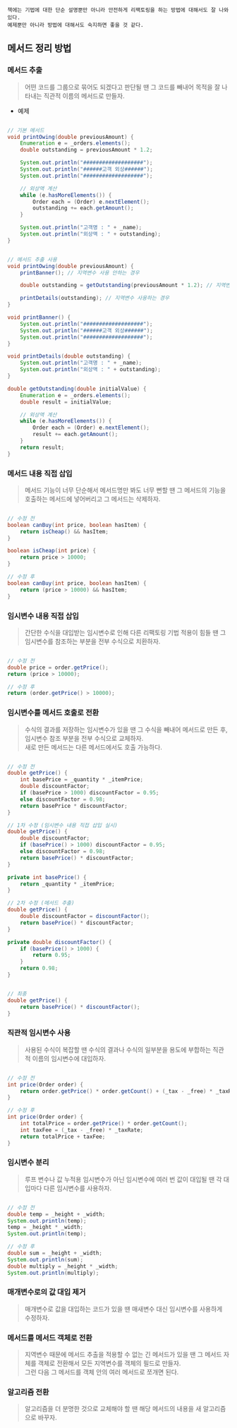 ```
책에는 기법에 대한 단순 설명뿐만 아니라 안전하게 리팩토링을 하는 방법에 대해서도 잘 나와있다.
예제뿐만 아니라 방법에 대해서도 숙지하면 좋을 것 같다.
```

## 메서드 정리 방법


### 메서드 추출
> 어떤 코드를 그룹으로 묶어도 되겠다고 판단될 땐 그 코드를 빼내어 목적을 잘 나타내는 직관적 이름의 메서드로 만들자.

- 예제
```java

// 기본 메서드
void printOwing(double previousAmount) {
	Enumeration e = _orders.elements();
	double outstanding = previousAmount * 1.2;

	System.out.println("###################");
	System.out.println("######고객 외상######");
	System.out.println("###################");

	// 외상액 계산
	while (e.hasMoreElements()) {
		Order each = (Order) e.nextElement();
		outstanding += each.getAmount();
	}

	System.out.println("고객명 : " + _name);
	System.out.println("외상액 : " + outstanding);
}


// 메서드 추출 사용
void printOwing(double previousAmount) {
	printBanner(); // 지역변수 사용 안하는 경우

	double outstanding = getOutstanding(previousAmount * 1.2); // 지역변수를 다시 대입하는 경우

	printDetails(outstanding); // 지역변수 사용하는 경우
}

void printBanner() {
	System.out.println("###################");
	System.out.println("######고객 외상######");
	System.out.println("###################");
}

void printDetails(double outstanding) {
	System.out.println("고객명 : " + _name);
	System.out.println("외상액 : " + outstanding);
}

double getOutstanding(double initialValue) {
	Enumeration e = _orders.elements();
	double result = initialValue;

	// 외상액 계산
	while (e.hasMoreElements()) {
		Order each = (Order) e.nextElement();
		result += each.getAmount();
	}
	return result;
}

```


### 메서드 내용 직접 삽입
> 메서드 기능이 너무 단순해서 메서드명만 봐도 너무 뻔할 땐 그 메서드의 기능을 호출하는 메서드에 넣어버리고 그 메서드는 삭제하자.

```java

// 수정 전
boolean canBuy(int price, boolean hasItem) {
	return isCheap() && hasItem;
}

boolean isCheap(int price) {
	return price > 10000;
}

// 수정 후
boolean canBuy(int price, boolean hasItem) {
	return (price > 10000) && hasItem;
}

```


### 임시변수 내용 직접 삽입
> 간단한 수식을 대입받는 임시변수로 인해 다른 리팩토링 기법 적용이 힘들 땐 그 임시변수를 참조하는 부분을 전부 수식으로 치환하자.

```java

// 수정 전
double price = order.getPrice();
return (price > 10000);

// 수정 후
return (order.getPrice() > 10000);
```


### 임시변수를 메서드 호출로 전환
> 수식의 결과를 저장하는 임시변수가 있을 땐 그 수식을 빼내어 메서드로 만든 후, 임시변수 참조 부분을 전부 수식으로 교체하자. <br>
> 새로 만든 메서드는 다른 메서드에서도 호출 가능하다.

```java

// 수정 전
double getPrice() {
	int basePrice = _quantity * _itemPrice;
	double discountFactor;
	if (basePrice > 1000) discountFactor = 0.95;
	else discountFactor = 0.98;
	return basePrice * discountFactor;
}

// 1차 수정 (임시변수 내용 직접 삽입 실시)
double getPrice() {
	double discountFactor;
	if (basePrice() > 1000) discountFactor = 0.95;
	else discountFactor = 0.98;
	return basePrice() * discountFactor;
}

private int basePrice() {
	return _quantity * _itemPrice;
}

// 2차 수정 (메서드 추출)
double getPrice() {
	double discountFactor = discountFactor();
	return basePrice() * discountFactor;
}

private double discountFactor() {
	if (basePrice() > 1000) {
		return 0.95;
	} 
	return 0.98;
}


// 최종
double getPrice() {
	return basePrice() * discountFactor();
}

```

### 직관적 임시변수 사용
> 사용된 수식이 복잡할 땐 수식의 결과나 수식의 일부분을 용도에 부합하는 직관적 이름의 임시변수에 대입하자.

```java

// 수정 전
int price(Order order) {
	return order.getPrice() * order.getCount() + (_tax - _free) * _taxRate;
}

// 수정 후
int price(Order order) {
	int totalPrice = order.getPrice() * order.getCount();
	int taxFee = (_tax - _free) * _taxRate;
	return totalPrice + taxFee;
}

```

### 임시변수 분리 
> 루프 변수나 값 누적용 임시변수가 아닌 임시변수에 여러 번 값이 대입될 땐 각 대입마다 다른 임시변수를 사용하자.

```java

// 수정 전
double temp = _height + _width;
System.out.println(temp);
temp = _height * _width;
System.out.println(temp);

// 수정 후
double sum = _height + _width;
System.out.println(sum);
double multiply = _height * _width;
System.out.println(multiply);
```
### 매개변수로의 값 대입 제거
> 매개변수로 값을 대입하는 코드가 있을 땐 매새변수 대신 임시변수를 사용하게 수정하자.


### 메서드를 메서드 객체로 전환
> 지역변수 때문에 메서드 추출을 적용할 수 없는 긴 메서드가 있을 땐 그 메서드 자체를 객체로 전환해서 모든 지역변수를 객체의 필드로 만들자.<br>
> 그런 다음 그 메서드를 객체 안의 여러 메서드로 쪼개면 된다.


### 알고리즘 전환
> 알고리즘을 더 분명한 것으로 교체해야 할 땐 해당 메서드의 내용을 새 알고리즘으로 바꾸자.

